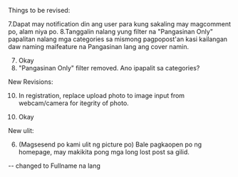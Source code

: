 Things to be revised:

7.Dapat may notification din ang user para kung sakaling may magcomment po, alam niya po.
8.Tanggalin nalang yung filter na "Pangasinan Only" papalitan nalang mga categories sa mismong pagpopost'an kasi kailangan daw naming maifeature na Pangasinan lang ang cover namin.

<!-- 15. Add Time Lost in fields -->

7) Okay
8) "Pangasinan Only" filter removed. Ano ipapalit sa categories?


<!-- Fix registration error bug -->


New Revisions:
<!-- 4.	Filtering of lost items. -->
<!-- 7.	Featured lost. -->
<!-- 8.	View found related items when you register or post lost items. -->

<!-- 9.	Notify user once logged in about found items related to your lost item. -->
10.	In registration, replace upload photo to image input from webcam/camera for itegrity of photo.

<!-- 4. Paanong filtering? -->
<!-- 7. Pangit. Dapat pantay pantay yung priority ng mga lost items. Sorted lang sila from latest post to old -->
<!-- 8. No -->
10. Okay 

<!-- Note:  -->
<!-- Reach 90 days then delete na -->

New ulit:
<!-- 1.	Facebook type about old missing lost or found items or person. (Magsesend po kami ng screenshot kung papano po yung format. Bale ito po yung alternative po naming sa featured lost and found.) -->
<!-- 2.	Sa registration field po, okay lang daw po mamili ang user kung phone number po ba or email po. Bale pag email ang hindi nalagyan sa field po as long as may phone number na nailagay, okay lang po. -->
<!-- 3.	Ruling of username and password. -->
<!-- 4.	Pag nagpost po, pag may nagpost po ng parehong picture, description, date and time po, hindi po tatanggapin para maiwasan po ang duplication of posts sa lost lang po. -->
<!-- 5.	Users activity log. Para mamonitor po ng mga admins ang mga activity logs po ng users. -->
6.	(Magsesend po kami ulit ng picture po) Bale pagkaopen po ng homepage, may makikita pong mga long lost post sa gilid.
<!-- 7.	Yung sa registration po ulit, Change name to: First Name, Lastname, Middle Name.  --> -- changed to Fullname na lang
<!-- 8.	Accepts multiple photos in lost or found. -->
<!-- 9.	Regarding po sa retrieved, makikita po ulit pala nung user bale lahat po nung mga retrieved. Tapos po pag imamark yung mga posts na retrieved na po, malalagay po yung pangalan kung sino nakaretrieved at kung kalian na mark na retrieve tas pwede po ba maginclude ng photo po pag retrieved na yung items, for proof. -->
<!-- 10.	Regarding po sa upload/webcam thingy, pwede po bang dalawa ang choices nung user? Web/cam or upload photos po pero magaactivate lang po pag naverify yung user yung account gamit po ang picture ulit. -->